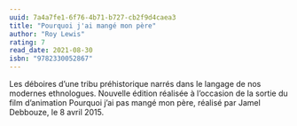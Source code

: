 ```yaml
---
uuid: 7a4a7fe1-6f76-4b71-b727-cb2f9d4caea3
title: "Pourquoi j'ai mangé mon père"
author: "Roy Lewis"
rating: 7
read_date: 2021-08-30
isbn: "9782330052867"
---
```


Les déboires d’une tribu préhistorique narrés dans le langage de nos modernes ethnologues. Nouvelle édition réalisée à l’occasion de la sortie du film d’animation Pourquoi j’ai pas mangé mon père, réalisé par Jamel Debbouze, le 8 avril 2015.